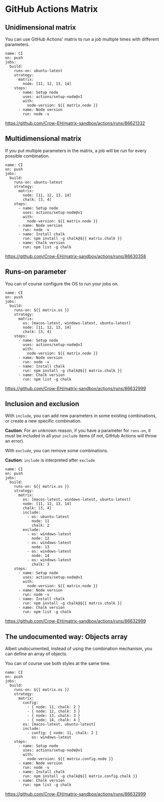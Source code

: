 # GitHub Actions Matrix

## Unidimensional matrix

You can use GitHub Actions' matrix to run a job multiple times with different parameters.

```
name: CI
on: push
jobs:
  build:
    runs-on: ubuntu-latest
    strategy:
      matrix:
        node: [11, 12, 13, 14]
    steps:
      - name: Setup node
        uses: actions/setup-node@v1
        with:
          node-version: ${{ matrix.node }}
      - name: Node version
        run: node -v
```
https://github.com/Crow-EH/matrix-sandbox/actions/runs/86621332

## Multidimensional matrix

If you put multiple parameters in the matrix, a job will be run for every possible combination.

```
name: CI
on: push
jobs:
  build:
    runs-on: ubuntu-latest
    strategy:
      matrix:
        node: [11, 12, 13, 14]
        chalk: [3, 4]
    steps:
      - name: Setup node
        uses: actions/setup-node@v1
        with:
          node-version: ${{ matrix.node }}
      - name: Node version
        run: node -v
      - name: Install chalk
        run: npm install -g chalk@${{ matrix.chalk }}
      - name: Chalk version
        run: npm list -g chalk
```
https://github.com/Crow-EH/matrix-sandbox/actions/runs/86630358

## Runs-on parameter

You can of course configure the OS to run your jobs on.

```
name: CI
on: push
jobs:
  build:
    runs-on: ${{ matrix.os }}
    strategy:
      matrix:
        os: [macos-latest, windows-latest, ubuntu-latest]
        node: [11, 12, 13, 14]
        chalk: [3, 4]
    steps:
      - name: Setup node
        uses: actions/setup-node@v1
        with:
          node-version: ${{ matrix.node }}
      - name: Node version
        run: node -v
      - name: Install chalk
        run: npm install -g chalk@${{ matrix.chalk }}
      - name: Chalk version
        run: npm list -g chalk
```
https://github.com/Crow-EH/matrix-sandbox/actions/runs/86632999

## Inclusion and exclusion

With `include`, you can add new parameters in some existing combinations, or create a new specific combination.

**Caution**: For an unknown reason, if you have a parameter for `runs-on`, it must be included in all your `include` items (if not, GitHub Actions will throw an error).

With `exclude`, you can remove some combinations.

**Caution**: `include` is interpreted after `exclude`

```
name: CI
on: push
jobs:
  build:
    runs-on: ${{ matrix.os }}
    strategy:
      matrix:
        os: [macos-latest, windows-latest, ubuntu-latest]
        node: [11, 12, 13, 14]
        chalk: [3, 4]
        include:
          - os: ubuntu-latest
            node: 11
            chalk: 2
        exclude:
          - os: windows-latest
            node: 12
          - os: windows-latest
            node: 13
          - os: windows-latest
            node: 14
          - os: windows-latest
            chalk: 3
    steps:
      - name: Setup node
        uses: actions/setup-node@v1
        with:
          node-version: ${{ matrix.node }}
      - name: Node version
        run: node -v
      - name: Install chalk
        run: npm install -g chalk@${{ matrix.chalk }}
      - name: Chalk version
        run: npm list -g chalk
```
https://github.com/Crow-EH/matrix-sandbox/actions/runs/86632999

## The undocumented way: Objects array

Albeit undocumented, instead of using the combination mechanism, you can define an array of objects.

You can of course use both styles at the same time.

```
name: CI
on: push
jobs:
  build:
    runs-on: ${{ matrix.os }}
    strategy:
      matrix:
        config:
          - { node: 11, chalk: 2 }
          - { node: 12, chalk: 3 }
          - { node: 13, chalk: 3 }
          - { node: 14, chalk: 4 }
        os: [macos-latest, ubuntu-latest]
        include:
          - config: { node: 11, chalk: 2 }
            os: windows-latest
    steps:
      - name: Setup node
        uses: actions/setup-node@v1
        with:
          node-version: ${{ matrix.config.node }}
      - name: Node version
        run: node -v
      - name: Install chalk
        run: npm install -g chalk@${{ matrix.config.chalk }}
      - name: Chalk version
        run: npm list -g chalk
```
https://github.com/Crow-EH/matrix-sandbox/actions/runs/86632999
